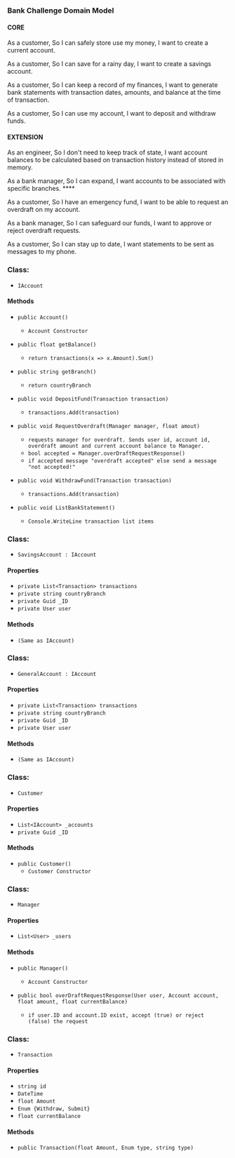 ### Bank Challenge Domain Model

#### CORE
As a customer,
So I can safely store use my money,
I want to create a current account.

As a customer,
So I can save for a rainy day,
I want to create a savings account.

As a customer,
So I can keep a record of my finances,
I want to generate bank statements with transaction dates, amounts, and balance at the time of transaction.

As a customer,
So I can use my account,
I want to deposit and withdraw funds.

#### EXTENSION

As an engineer,
So I don't need to keep track of state,
I want account balances to be calculated based on transaction history instead of stored in memory.

As a bank manager,
So I can expand,
I want accounts to be associated with specific branches.   ****

As a customer,
So I have an emergency fund,
I want to be able to request an overdraft on my account.

As a bank manager,
So I can safeguard our funds,
I want to approve or reject overdraft requests.

As a customer,
So I can stay up to date,
I want statements to be sent as messages to my phone.






### Class:
* `IAccount`

#### Methods
* `public Account()`
  - `Account Constructor`

* `public float getBalance()`
  - `return transactions(x => x.Amount).Sum()`
  
* `public string getBranch()`
  - `return countryBranch`

* `public void DepositFund(Transaction transaction)`
  - `transactions.Add(transaction)`
  
* `public void RequestOverdraft(Manager manager, float amout)`
  - `requests manager for overdraft. Sends user id, account id, overdraft amount and current account balance to Manager.`
  - `bool accepted = Manager.overDraftRequestResponse()`
  - `if accepted message "overdraft accepted" else send a message "not accepted!"`

* `public void WithdrawFund(Transaction transaction)`
  - `transactions.Add(transaction)`
  
* `public void ListBankStatement()`
  - `Console.WriteLine transaction list items`








### Class:
* `SavingsAccount : IAccount`

#### Properties

* `private List<Transaction> transactions`
* `private string countryBranch`
* `private Guid _ID`
* `private User user`

#### Methods
* `(Same as IAccount)`



### Class:
* `GeneralAccount : IAccount`

#### Properties
* `private List<Transaction> transactions`
* `private string countryBranch`
* `private Guid _ID`
* `private User user`

#### Methods
* `(Same as IAccount)`





### Class:
* `Customer`

#### Properties
* `List<IAccount> _accounts`
* `private Guid _ID`

#### Methods
* `public Customer()`
  - `Customer Constructor`




### Class:
* `Manager`

#### Properties
* `List<User> _users`

#### Methods
* `public Manager()`
  - `Account Constructor` 

* `public bool overDraftRequestResponse(User user, Account account, float amount, float currentBalance)`
  - `if user.ID and account.ID exist, accept (true) or reject (false) the request` 






### Class:
* `Transaction`

#### Properties
* `string id`
* `DateTime`
* `float Amount`
* `Enum {Withdraw, Submit}`
* `float currentBalance`

#### Methods
* `public Transaction(float Amount, Enum type, string type)`

